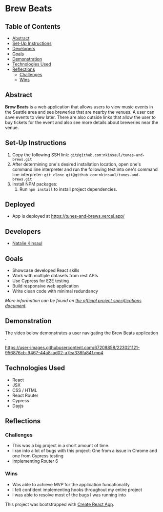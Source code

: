 # Brew Beats

## Table of Contents

  * [Abstract](#abstract)
  * [Set-Up Instructions](#set-up-instructions)
  * [Developers](#developers)
  * [Goals](#goals)
  * [Demonstration](#demonstration)
  * [Technologies Used](#technologies-used)
  * [Reflections](#reflections)
    + [Challenges](#challenges)
    + [Wins](#wins)
  
## Abstract
**Brew Beats** is a web application that allows users to view music events in the Seattle area and see breweries that are nearby the venues. A user can save events to view later.  There are also outside links that allow the user to buy tickets for the event and also see more details about breweries near the venue.

## Set-Up Instructions
1. Copy the following SSH link: `git@github.com:nkinsaul/tunes-and-brews.git`
2. After determining one's desired installation location, open one's command line interpreter and run the following text into one's command line interpreter: `git clone git@github.com:nkinsaul/tunes-and-brews.git`
3. Install NPM packages:
    1. Run `npm install` to install project dependencies.
 

## Deployed
- App is deployed at https://tunes-and-brews.vercel.app/

## Developers
- [Natalie Kinsaul](https://github.com/nkinsaul)

## Goals
- Showcase developed React skills
- Work with multiple datasets from rest APIs
- Use Cypress for E2E testing
- Build responsive web application
- Write clean code with minimal redundancy 

*More information can be found on [the official project specifications document](https://frontend.turing.edu/projects/module-3/showcase.html).*

## Demonstration
The video below demonstrates a user navigating the Brew Beats application . 

https://user-images.githubusercontent.com/67208858/223021121-956876cb-9467-44a8-ad02-a7ea338fa84f.mp4

## Technologies Used
- React
- JSX
- CSS / HTML
- React Router
- Cypress
- Dayjs

## Reflections
### Challenges
- This was a big project in a short amount of time.
- I ran into a lot of bugs with this project:  One from a issue in Chrome and one from Cypress testing
- Implementing Router 6

### Wins
- Was able to achieve MVP for the application funcationality
- I felt confident implementing hooks throughout my entire project
- I was able to resolve most of the bugs I was running into


This project was bootstrapped with [Create React App](https://github.com/facebook/create-react-app).






